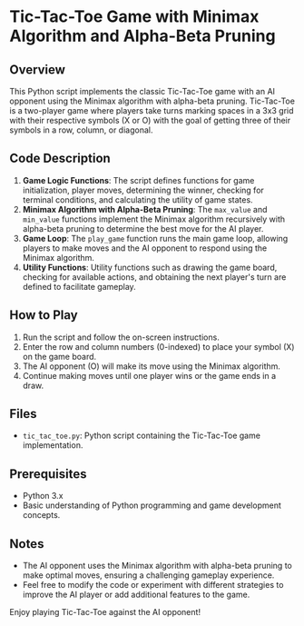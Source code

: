 # Tic-Tac-Toe Game with Minimax Algorithm and Alpha-Beta Pruning

## Overview
This Python script implements the classic Tic-Tac-Toe game with an AI opponent using the Minimax algorithm with alpha-beta pruning. Tic-Tac-Toe is a two-player game where players take turns marking spaces in a 3x3 grid with their respective symbols (X or O) with the goal of getting three of their symbols in a row, column, or diagonal.

## Code Description
1. **Game Logic Functions**: The script defines functions for game initialization, player moves, determining the winner, checking for terminal conditions, and calculating the utility of game states.
2. **Minimax Algorithm with Alpha-Beta Pruning**: The `max_value` and `min_value` functions implement the Minimax algorithm recursively with alpha-beta pruning to determine the best move for the AI player.
3. **Game Loop**: The `play_game` function runs the main game loop, allowing players to make moves and the AI opponent to respond using the Minimax algorithm.
4. **Utility Functions**: Utility functions such as drawing the game board, checking for available actions, and obtaining the next player's turn are defined to facilitate gameplay.

## How to Play
1. Run the script and follow the on-screen instructions.
2. Enter the row and column numbers (0-indexed) to place your symbol (X) on the game board.
3. The AI opponent (O) will make its move using the Minimax algorithm.
4. Continue making moves until one player wins or the game ends in a draw.

## Files
- `tic_tac_toe.py`: Python script containing the Tic-Tac-Toe game implementation.

## Prerequisites
- Python 3.x
- Basic understanding of Python programming and game development concepts.

## Notes
- The AI opponent uses the Minimax algorithm with alpha-beta pruning to make optimal moves, ensuring a challenging gameplay experience.
- Feel free to modify the code or experiment with different strategies to improve the AI player or add additional features to the game.

Enjoy playing Tic-Tac-Toe against the AI opponent!
